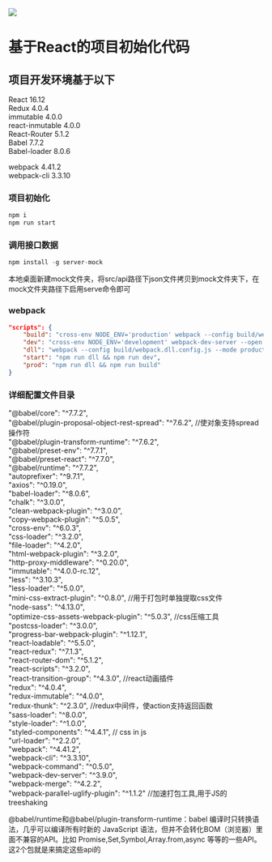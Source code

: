 ![](./static/react.jpg)

# 基于React的项目初始化代码

## 项目开发环境基于以下

React 16.12  
Redux 4.0.4  
immutable 4.0.0  
react-inmutable 4.0.0  
React-Router 5.1.2  
Babel 7.7.2  
Babel-loader 8.0.6  

webpack 4.41.2  
webpack-cli 3.3.10  


### 项目初始化
```js
npm i  
npm run start
```

### 调用接口数据

```js
npm install -g server-mock
```
本地桌面新建mock文件夹，将src/api路径下json文件拷贝到mock文件夹下，在mock文件夹路径下启用serve命令即可



### webpack

```json
"scripts": {
    "build": "cross-env NODE_ENV='production' webpack --config build/webpack.prod.config.js --mode production",
    "dev": "cross-env NODE_ENV='development' webpack-dev-server --open --config build/webpack.dev.config.js --mode development",
    "dll": "webpack --config build/webpack.dll.config.js --mode production",
    "start": "npm run dll && npm run dev",
    "prod": "npm run dll && npm run build"
}
```


### 详细配置文件目录

"@babel/core": "^7.7.2",  
"@babel/plugin-proposal-object-rest-spread": "^7.6.2", //使对象支持spread操作符  
"@babel/plugin-transform-runtime": "^7.6.2",  
"@babel/preset-env": "^7.7.1",  
"@babel/preset-react": "^7.7.0",  
"@babel/runtime": "^7.7.2",  
"autoprefixer": "^9.7.1",  
"axios": "^0.19.0",  
"babel-loader": "^8.0.6",  
"chalk": "^3.0.0",  
"clean-webpack-plugin": "^3.0.0",  
"copy-webpack-plugin": "^5.0.5",  
"cross-env": "^6.0.3",  
"css-loader": "^3.2.0",  
"file-loader": "^4.2.0",  
"html-webpack-plugin": "^3.2.0",  
"http-proxy-middleware": "^0.20.0",  
"immutable": "^4.0.0-rc.12",  
"less": "^3.10.3",  
"less-loader": "^5.0.0",  
"mini-css-extract-plugin": "^0.8.0", //用于打包时单独提取css文件  
"node-sass": "^4.13.0",  
"optimize-css-assets-webpack-plugin": "^5.0.3", //css压缩工具  
"postcss-loader": "^3.0.0",  
"progress-bar-webpack-plugin": "^1.12.1",  
"react-loadable": "^5.5.0",  
"react-redux": "^7.1.3",  
"react-router-dom": "^5.1.2",  
"react-scripts": "^3.2.0",  
"react-transition-group": "^4.3.0", //react动画插件  
"redux": "^4.0.4",  
"redux-immutable": "^4.0.0",  
"redux-thunk": "^2.3.0", //redux中间件，使action支持返回函数  
"sass-loader": "^8.0.0",  
"style-loader": "^1.0.0",  
"styled-components": "^4.4.1", // css in js  
"url-loader": "^2.2.0",  
"webpack": "^4.41.2",  
"webpack-cli": "^3.3.10",  
"webpack-command": "^0.5.0",  
"webpack-dev-server": "^3.9.0",  
"webpack-merge": "^4.2.2",  
"webpack-parallel-uglify-plugin": "^1.1.2" //加速打包工具,用于JS的treeshaking  

@babel/runtime和@babel/plugin-transform-runtime：babel 编译时只转换语法，几乎可以编译所有时新的 JavaScript 语法，但并不会转化BOM（浏览器）里面不兼容的API。比如 Promise,Set,Symbol,Array.from,async 等等的一些API。这2个包就是来搞定这些api的